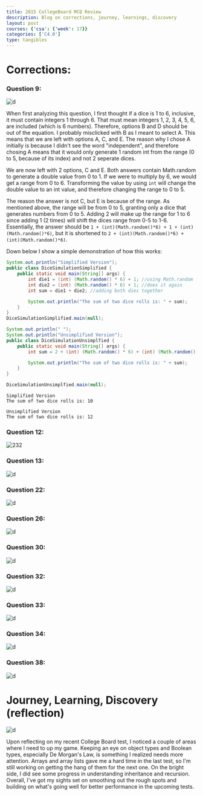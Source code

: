 ```yaml
---
title: 2015 CollegeBoard MCQ Review
description: Blog on corrections, journey, learnings, discovery
layout: post
courses: {'csa': {'week': 17}}
categories: ['C4.0']
type: tangibles
---
```


# Corrections:
### Question 9:
![d](https://raw.githubusercontent.com/Pitsco/personal/main/images/cb-corrections1.png)

When first analyzing this question, I first thought if a dice is 1 to 6, inclusive, it must contain integers 1 through 6. That must mean integers 1, 2, 3, 4, 5, 6, are included (which is 6 numbers). Therefore, options B and D should be out of the equation. I probably misclicked with B as I meant to select A. This means that we are left with options A, C, and E. The reason why I chose A initially is because I didn't see the word "independent", and therefore chosing A means that it would only generate 1 random int from the range (0 to 5, because of its index) and not 2 seperate dices. 

We are now left with 2 options, C and E. Both answers contain Math.random to generate a double value from 0 to 1. If we were to multiply by 6, we would get a range from 0 to 6. Transforming the value by using `int` will change the double value to an int value, and therefore changing the range to 0 to 5. 

The reason the answer is not C, but E is because of the range. As mentioned above, the range will be from 0 to 5, granting only a dice that generates numbers from 0 to 5. Adding 2 will make up the range for 1 to 6 since adding 1 (2 times) will shift the dices range from 0-5 to 1-6. Essentially, the answer should be `1 + (int)(Math.random()*6) + 1 + (int)(Math.random()*6)`, but it is shortened to `2 + (int)(Math.random()*6) + (int)(Math.random()*6)`. 

Down below I show a simple demonstration of how this works:


```Java
System.out.println("Simplified Version");
public class DiceSimulationSimplified {
    public static void main(String[] args) {
        int die1 = (int) (Math.random() * 6) + 1; //using Math.random function, we generate a random number from 1 to 6
        int die2 = (int) (Math.random() * 6) + 1; //does it again
        int sum = die1 + die2; //adding both dies together

        System.out.println("The sum of two dice rolls is: " + sum);
    }
}
DiceSimulationSimplified.main(null);

System.out.println(" ");
System.out.println("Unsimplified Version");
public class DiceSimulationUnsimplfied {
    public static void main(String[] args) {
        int sum = 2 + (int) (Math.random() * 6) + (int) (Math.random() * 6);//combining both functions above

        System.out.println("The sum of two dice rolls is: " + sum);
    }
}

DiceSimulationUnsimplfied.main(null);
```

    Simplified Version
    The sum of two dice rolls is: 10
     
    Unsimplified Version
    The sum of two dice rolls is: 12




### Question 12:
![232](https://raw.githubusercontent.com/Pitsco/personal/main/images/cb-corrections2.png)

### Question 13:
![d](https://raw.githubusercontent.com/Pitsco/personal/main/images/cb-corrections3.png)


### Question 22:
![d](https://raw.githubusercontent.com/Pitsco/personal/main/images/cb-corrections4.png)


### Question 26:
![d](https://raw.githubusercontent.com/Pitsco/personal/main/images/cb-corrections5.png)


### Question 30:
![d](https://raw.githubusercontent.com/Pitsco/personal/main/images/cb-corrections6.png)


### Question 32:
![d](https://raw.githubusercontent.com/Pitsco/personal/main/images/cb-corrections7.png)


### Question 33:
![d](https://raw.githubusercontent.com/Pitsco/personal/main/images/cb-corrections8.png)


### Question 34:
![d](https://raw.githubusercontent.com/Pitsco/personal/main/images/cb-corrections9.png)


### Question 38:
![d](https://raw.githubusercontent.com/Pitsco/personal/main/images/cb-corrections10.png)

# Journey, Learning, Discovery (reflection)

![d](https://raw.githubusercontent.com/Pitsco/personal/main/images/cb-corrections11.png)

 Upon reflecting on my recent College Board test, I noticed a couple of areas where I need to up my game. Keeping an eye on object types and Boolean types, especially De Morgan's Law, is something I realized needs more attention. Arrays and array lists gave me a hard time in the last test, so I'm still working on getting the hang of them for the next one. On the bright side, I did see some progress in understanding inheritance and recursion. Overall, I've got my sights set on smoothing out the rough spots and building on what's going well for better performance in the upcoming tests.
